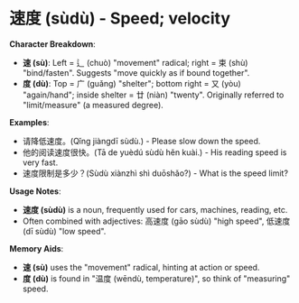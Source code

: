 # **速度 (sùdù) - Speed; velocity**

**Character Breakdown**:  
- **速 (sù)**: Left = 辶 (chuò) "movement" radical; right = 束 (shù) "bind/fasten". Suggests "move quickly as if bound together".  
- **度 (dù)**: Top = 广 (guǎng) "shelter"; bottom right = 又 (yòu) "again/hand"; inside shelter = 廿 (niàn) "twenty". Originally referred to "limit/measure" (a measured degree).

**Examples**:  
- 请降低速度。(Qǐng jiàngdī sùdù.) - Please slow down the speed.  
- 他的阅读速度很快。(Tā de yuèdú sùdù hěn kuài.) - His reading speed is very fast.  
- 速度限制是多少？(Sùdù xiànzhì shì duōshǎo?) - What is the speed limit?

**Usage Notes**:  
- **速度 (sùdù)** is a noun, frequently used for cars, machines, reading, etc.  
- Often combined with adjectives: 高速度 (gāo sùdù) "high speed", 低速度 (dī sùdù) "low speed".

**Memory Aids**:  
- **速 (sù)** uses the "movement" radical, hinting at action or speed.  
- **度 (dù)** is found in "温度 (wēndù, temperature)", so think of "measuring" speed.